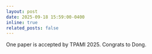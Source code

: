 ```yaml
---
layout: post
date: 2025-09-18 15:59:00-0400
inline: true
related_posts: false
---
```


One paper is accepted by TPAMI 2025. Congrats to Dong.
